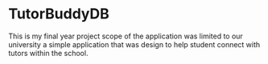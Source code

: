 # TutorBuddyDB
This is my final year project
scope of the application was limited to our university
a simple application that was design to help student connect with tutors within the school.
